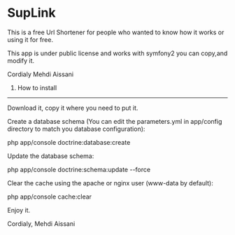 SupLink
========================

This is a free Url Shortener for people who wanted to know how it works or using it for free.

This app is under public license and works with symfony2 you can copy,and modify it.

Cordialy Mehdi Aissani


1) How to install
----------------------------------

Download it, copy it where you need to put it. 



Create a database schema (You can edit the parameters.yml in app/config directory to match you database configuration): 

php app/console doctrine:database:create



Update the database schema: 

php app/console doctrine:schema:update --force



Clear the cache using the apache or nginx user (www-data by default): 

php app/console cache:clear


Enjoy it.

Cordialy, 
Mehdi Aissani
